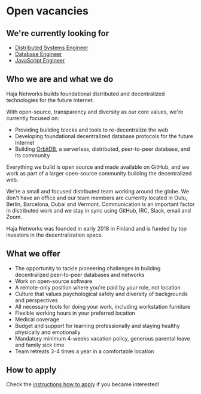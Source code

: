 # Open vacancies

## We're currently looking for

- [Distributed Systems Engineer](/roles/distributed-systems-engineer.md)
- [Database Engineer](/roles/database-engineer.md)
- [JavaScript Engineer](/roles/js-engineer.md)

## Who we are and what we do

Haja Networks builds foundational distributed and decentralized technologies for the future Internet.

With open-source, transparency and diversity as our core values, we're currently focused on:

- Providing building blocks and tools to re-decentralize the web
- Developing foundational decentralized database protocols for the future Internet
- Building [OrbitDB](https://github.com/orbitdb/orbit-db), a serverless, distributed, peer-to-peer database, and its community

Everything we build is open source and made available on GitHub, and we work as part of a larger open-source community building the decentralized web.

We're a small and focused distributed team working around the globe. We don't have an office and our team members are currently located in Oulu, Berlin, Barcelona, Dubai and Vermont. Communication is an important factor in distributed work and we stay in sync using GitHub, IRC, Slack, email and Zoom.

Haja Networks was founded in early 2018 in Finland and is funded by top investors in the decentralization space.

## What we offer

- The opportunity to tackle pioneering challenges in building decentralized peer-to-peer databases and networks
- Work on open-source software
- A remote-only position where you're paid by your role, not location
- Culture that values psychological safety and diversity of backgrounds and perspectives
- All necessary tools for doing your work, including workstation furniture
- Flexible working hours in your preferred location
- Medical coverage
- Budget and support for learning professionally and staying healthy physically and emotionally
- Mandatory minimum 4-weeks vacation policy, generous parental leave and family sick time
- Team retreats 3-4 times a year in a comfortable location

## How to apply

Check the [instructions how to apply](how-to-apply.md) if you became interested!
